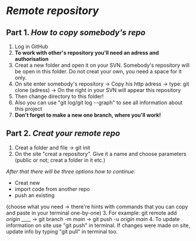  # _Remote repository_ 
  
  ## Part 1. _How to copy somebody's repo_ 
1. Log in GitHub
2. __To work with other's repository you'll need an adress and authorisation__
3. Creat a new folder and open it on your SVN. Somebody's repository will be open in this folder. Do not creat your own, you need a space for it only.
4. On site enter somebody's repository → Copy his http adress → type: git clone (adress) → On the right in your SVN will appear this repository
5. Then change directory to this folder!
6. Also you can use "git log/git log --graph" to see all information about this project
7. **Don't forget to make a new one branch, where you'll work!**

## Part 2. _Creat your remote repo_

1. Creat a folder and file → git init
2. On the site "creat a repository". Give it a name and choose parameters (public or not; creat a folder in it etc.) 

_After that there will be three options how to continue:_
+ Creat new
+ import code from another repo
+ push an existing

(choose what you need → there're hints with commands that you can copy and paste in your terminal one-by-one)
3. For example: git remote add _origin_ ____ → git branch -m _main_ → git push -u _origin main_ 
4. To update information on site use "git push" in terminal. If changes were made on site, update info by typing "git pull" in terminal too.
